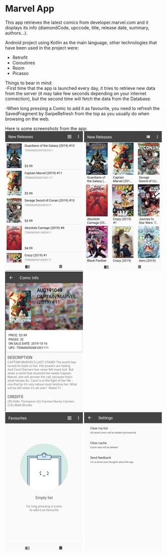 # Marvel App
This app retrieves the latest comics from developer.marvel.com and it displays its info (diamondCode, upccode, title, release date, summary, authors...).

Android project using Kotlin as the main language, other technologies that have been used in the project were:
- Retrofit
- Coroutines
- Room
- Picasso

Things to bear in mind: <br/>
-First time that the app is launched every day, it tries to retrieve new data from the server (it may take few seconds depending on your internet connection), but the second time will fetch the data from the Database.

-When long pressing a Comic to add it as favourite, you need to refresh the SavedFragment by SwipeRefresh from the top as you usually do when browsing on the web.

Here is some screenshots from the app:
<br/>
<img src="https://github.com/Dannyang27/MarvelApp/blob/master/readme_images/comiclist.png" width="250" height="450">
<img src="https://github.com/Dannyang27/MarvelApp/blob/master/readme_images/comicgrid.png" width="250" height="450">
<img src="https://github.com/Dannyang27/MarvelApp/blob/master/readme_images/comicinfo.png" width="250" height="450">
<br/>
<img src="https://github.com/Dannyang27/MarvelApp/blob/master/readme_images/emptylist.png" width="250" height="450">
<img src="https://github.com/Dannyang27/MarvelApp/blob/master/readme_images/comicsettings.png" width="250" height="450">
